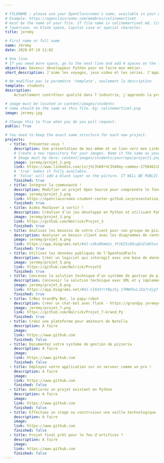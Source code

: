 ```yaml
---

# FILENAME : please use your OpenClassrooms's name, available in your url.
# Example: https://openclassrooms.com/membres/celinemartinet
# must be the name of your file. If file name is celinemartinet.md, title is celinemartinet.
# lowercase, no blank space, Capital case or special character.
title: jeremy

# First name or full name
name: Jérémy
date: 2020-07-19 11:02

# One line.
# If you need more space, go to the next line and add 4 spaces on the left, as in 'description'.
objective: Devenir développeur Python pour en faire mon métier.
short_description: J'aime les voyages, jeux video et les séries. J'apprends à coder pour en faire mon métier.

# Ne modifiez pas le paramètre 'template', seulement la description
template: students
description:
    Actuellement contrôleur qualité dans l'industrie, j'apprends la programmation pour pouvoir en faire mon métier. Je connais un peu Python et je compte m'améliorer avec la formation Devenir développeur Python d'openclassroom. Je souhaite plus tard faire du back end ou des logiciels.

# image must be located in content/images/students
# name should be the same as this file. Eg: celinemartinet.png
image: jeremy.jpg

# Change this to True when you do you pull request.
public: True

# You need to keep the exact same structure for each new project.
projects:
  - title: Présentez-vous !
    description: Une présentation de moi-même et un lien vers mon LinkedIn.
    # Create a new repository for your images. Name it the same as your nickname and profile picture.
    # Image must be here: content/images/students/yourrepo/project1.png
    image: jeremy/projet_1.png
    link: https://www.linkedin.com/in/j%C3%A9r%C3%A9my-combes-375846110/
    # 'true' makes it fully available.
    # 'false' will add a black layer on the picture. IT WILL BE PUBLIC!
    finished: true
  - title: Intégrez la communauté !
    description: Modifier un projet Open Source pour comprendre le fonctionnement de Git et de Github.
    image: jeremy/projet_2.png
    link: https://openclassrooms-student-center.github.io/presentation/students/jeremy.html
    finished: true
  - title: Aidez MacGyver à sortir !
    description: Création d’un jeu développé en Python et utilisant PyGame.
    image: jeremy/projet_3.png
    link: https://github.com/Walrick/Projet_3
    finished: true
  - title: Analisez les besoins de votre client pour son groupe de pizzerias !
    description: Analyser un besoin client avec les diagrammes de contextes et fonctionnels UML
    image: jeremy/projet_4.png
    link: https://app.diagrams.net/#G1-cXkuRKmm2s_YFiKZSc6QcqDnZi6Otun
    finished: true
  - title: Utilisez les données publiques de l'OpenFoodFacts
    description: Créer un logiciel qui interagit avec une base de donnée mysql et une api
    image: jeremy/projet_5.png
    link: https://github.com/Walrick/Projet5
    finished: true
  - title: Concevez la solution technique d'un systéme de gestion de pizzeria
    description: Concevoir la solution technique avec UML et y implementer la base de donnée
    image: jeremy/projet_6.png
    link: https://app.diagrams.net/#G1-CIXd1YrtNyJSy_1fMNFDvLJZa7rdjg7
    finished: true
  - title: CrǸez GrandPy Bot, le papy-robot
    description: Créer un chat-bot avec flask - https://grandpy.jeremycombes.fr/
    image: jeremy/projet_7.png
    link: https://github.com/Walrick/Projet_7-Grand_Py
    finished: true
  - title: Créez une plateforme pour amateurs de Nutella
    description: A faire
    image: 
    link: https://www.github.com
    finished: false
  - title: Documentez votre systéme de gestion de pizzeria
    description: A faire
    image: 
    link: https://www.github.com
    finished: false
  - title: Déployez votre application sur un serveur comme un pro !
    description: A faire
    image: 
    link: https://www.github.com
    finished: false
  - title: Améliorez un projet existant en Python
    description: A faire
    image: 
    link: https://www.github.com
    finished: false
  - title: Effectuez un stage ou construisez une veille technologique
    description: A faire
    image: 
    link: https://www.github.com
    finished: false
  - title: Projet final prêt pour le feu d'artifices ?
    description: A faire
    image: 
    link: https://www.github.com
    finished: false
---
```


